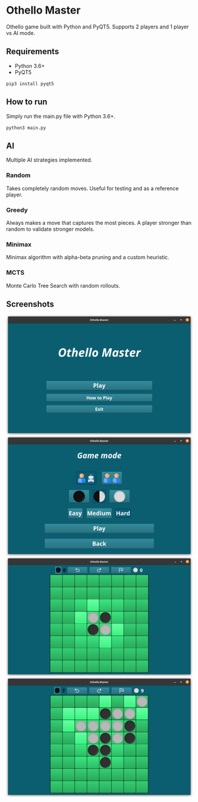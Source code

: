 #  Othello Master

Othello game built with Python and PyQT5.
Supports 2 players and 1 player vs AI mode.

## Requirements
<ul>
    <li>Python 3.6+</li>
    <li>PyQT5</li>
</ul>

```
pip3 install pyqt5
```

## How to run
Simply run the main.py file with Python 3.6+.
```
python3 main.py
```

## AI
Multiple AI strategies implemented.

### Random
Takes completely random moves. Useful for testing and as a reference player.

### Greedy
Always makes a move that captures the most pieces. A player stronger than random to validate stronger models.

### Minimax
Minimax algorithm with alpha-beta pruning and a custom heuristic.

### MCTS
Monte Carlo Tree Search with random rollouts.

## Screenshots
![start screen](https://raw.githubusercontent.com/Nikola352/OthelloMaster/assets/ss1.png)
![game mode](https://raw.githubusercontent.com/Nikola352/OthelloMaster/assets/ss2.png)
![game start](https://raw.githubusercontent.com/Nikola352/OthelloMaster/assets/ss3.png)
![gameplay](https://raw.githubusercontent.com/Nikola352/OthelloMaster/assets/ss4.png)
